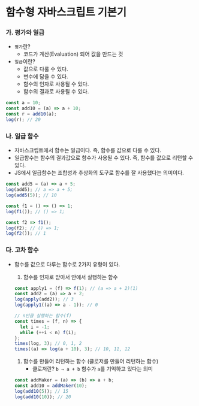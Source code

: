 ﻿# 함수형 자바스크립트 기본기

### 가. 평가와 일급

- `평가`란?
  - 코드가 계산(Evaluation) 되어 값을 만드는 것
- `일급`이란?
  - 값으로 다룰 수 있다.
  - 변수에 담을 수 있다.
  - 함수의 인자로 사용될 수 있다.
  - 함수의 결과로 사용될 수 있다.

```jsx
const a = 10;
const add10 = (a) => a + 10;
const r = add10(a);
log(r); // 20
```

### 나. 일급 함수

- 자바스크립트에서 함수는 일급이다. 즉, 함수를 값으로 다룰 수 있다.
- 일급함수는 함수의 결과값으로 함수가 사용될 수 있다. 즉, 함수를 값으로 리턴할 수 있다.
- JS에서 일급함수는 조합성과 추상화의 도구로 함수를 잘 사용했다는 의미이다.

```jsx
const add5 = (a) => a + 5;
log(add5); // a => a + 5;
log(add5(5)); // 10

const f1 = () => () => 1;
log(f1()); // () => 1;

const f2 => f1();
log(f2); // () => 1;
log(f2()); // 1
```

### 다. 고차 함수

- 함수를 값으로 다루는 함수로 2가지 유형이 있다.

  1. 함수를 인자로 받아서 안에서 실행하는 함수

  ```jsx
  const apply1 = (f) => f(1); // (a => a + 2)(1)
  const add2 = (a) => a + 2;
  log(apply(add2)); // 3
  log(apply1((a) => a - 1)); // 0

  // n만큼 실행하는 함수(f)
  const times = (f, n) => {
    let i = -1;
    while (++i < n) f(i);
  };
  times(log, 3); // 0, 1, 2
  times((a) => log(a + 10), 3); // 10, 11, 12
  ```

  1. 함수를 만들어 리턴하는 함수 (클로저를 만들어 리턴하는 함수)
     - 클로저란? `b ⇒ a + b` 함수가 `a`를 기억하고 있다는 의미

  ```jsx
  const addMaker = (a) => (b) => a + b;
  const add10 = addMaker(10);
  log(add10(5)); // 15
  log(add10(10)); // 20
  ```
